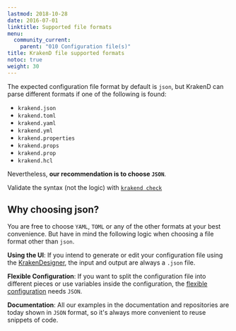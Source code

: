```yaml
---
lastmod: 2018-10-28
date: 2016-07-01
linktitle: Supported file formats
menu:
  community_current:
    parent: "010 Configuration file(s)"
title: KrakenD file supported formats
notoc: true
weight: 30
---
```


The expected configuration file format by default is `json`, but KrakenD can parse different formats if one of the following is found:

- `krakend.json`
- `krakend.toml`
- `krakend.yaml`
- `krakend.yml`
- `krakend.properties`
- `krakend.props`
- `krakend.prop`
- `krakend.hcl`

Nevertheless, **our recommendation is to choose `JSON`**.

Validate the syntax (not the logic) with [`krakend check`](/docs/commands/check/)

## Why choosing json?
You are free to choose `YAML`, `TOML` or any of the other formats at your best convenience. But have in mind the following logic when choosing a file format other than `json`.

**Using the UI**: If you intend to generate or edit your configuration file using the [KrakenDesigner](https://designer.krakend.io), the input and output are always a `.json` file.

**Flexible Configuration**: If you want to split the configuration file into different pieces or use variables inside the configuration, the [flexible configuration](/docs/configuration/flexible-config/) needs `JSON`.

**Documentation**: All our examples in the documentation and repositories are today shown in `JSON` format, so it's always more convenient to reuse snippets of code.

